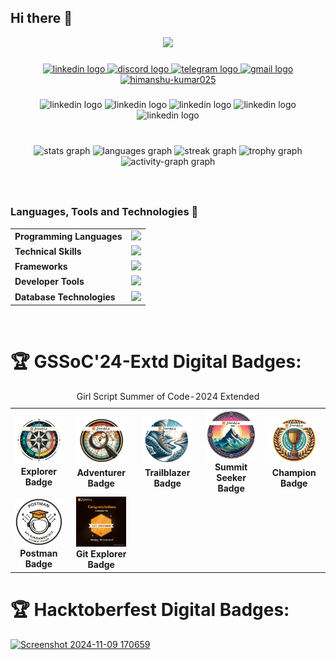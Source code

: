 ## Hi there 👋

<!--
**Himanshu-kumar025/Himanshu-kumar025** is a ✨ _special_ ✨ repository because its `README.md` (this file) appears on your GitHub profile.

Here are some ideas to get you started:

- 🔭 I’m currently working on ...
- 🌱 I’m currently learning ...
- 👯 I’m looking to collaborate on ...
- 🤔 I’m looking for help with ...
- 💬 Ask me about ...
- 📫 How to reach me: ...
- 😄 Pronouns: ...
- ⚡ Fun fact: ...
-->
<div align="center">
  <img    width="200px"  src="https://komarev.com/ghpvc/?username=neeru24&&style=for-the-badge"   />
</div>

###

<div align="center">
  <a href="https://www.linkedin.com/in/himanshu-kumar-425aba292" target="_blank">
    <img src="https://raw.githubusercontent.com/maurodesouza/profile-readme-generator/master/src/assets/icons/social/linkedin/default.svg" width="83" height="40" alt="linkedin logo"  />
  </a>
  <a href="https://discord.gg/wDGfvDVN" target="_blank">
    <img src="https://raw.githubusercontent.com/maurodesouza/profile-readme-generator/master/src/assets/icons/social/discord/default.svg" width="83" height="40" alt="discord logo"  />
  </a>
  <a href="https://t.me/aashu_025" target="_blank">
    <img src="https://raw.githubusercontent.com/maurodesouza/profile-readme-generator/master/src/assets/icons/social/telegram/default.svg" width="83" height="40" alt="telegram logo"  />
  </a>
  <a href="hk1832141@gmail.com" target="_blank">
    <img src="https://raw.githubusercontent.com/maurodesouza/profile-readme-generator/master/src/assets/icons/social/gmail/default.svg" width="83" height="40" alt="gmail logo"  />
  </a>

  <a href="https://www.leetcode.com/himanshu-kumar025" target="_blank">
    <img src="https://raw.githubusercontent.com/rahuldkjain/github-profile-readme-generator/master/src/images/icons/Social/leet-code.svg" alt="himanshu-kumar025" width="83" height="40" alt="leetcode logo"  />
  </a>



</div>

###

  <div align="center">
  
  <img height="158em"   src="http://github-profile-summary-cards.vercel.app/api/cards/profile-details?username=Himanshu-kumar025&theme=rose_pine"   alt="linkedin logo"  />
  <img height="158em"   src="http://github-profile-summary-cards.vercel.app/api/cards/repos-per-language?username=Himanshu-kumar025&theme=rose_pine"  alt="linkedin logo"  />
  <img height="160em"   src="http://github-profile-summary-cards.vercel.app/api/cards/most-commit-language?username=Himanshu-kumar025&theme=rose_pine"  alt="linkedin logo"  />
  <img height="160em"  src="http://github-profile-summary-cards.vercel.app/api/cards/stats?username=Himanshu-kumar025&theme=rose_pine"   alt="linkedin logo"  />
  <img height="160em"  src="http://github-profile-summary-cards.vercel.app/api/cards/productive-time?username=Himanshu-kumar025&theme=rose_pine&utcOffset=8"   alt="linkedin logo"  />

</div>

<br clear="both">


###

###

<div align="center">
  <img src="https://github-readme-stats.vercel.app/api?username=Himanshu-kumar025&hide_title=false&hide_rank=false&show_icons=true&include_all_commits=true&count_private=true&disable_animations=false&theme=rose_pine&locale=en&hide_border=false&order=1" height="150" alt="stats graph"  />
  <img src="https://github-readme-stats.vercel.app/api/top-langs?username=Himanshu-kumar025&locale=en&hide_title=false&layout=compact&card_width=320&langs_count=5&theme=rose_pine&hide_border=false&order=2" height="150" alt="languages graph"  />
  <img src="https://streak-stats.demolab.com?user=Himanshu-kumar025&locale=en&mode=weekly&theme=rose_pine&hide_border=false&border_radius=10&order=3" height="155" alt="streak graph"  />
  <img src="https://github-profile-trophy.vercel.app?username=Himanshu-kumar025&theme=dark_dimmed&column=-1&row=1&margin-w=8&margin-h=8&no-bg=false&no-frame=false&order=4" height="150" alt="trophy graph"  />
  <img src="https://github-readme-activity-graph.vercel.app/graph?username=Himanshu-kumar025&radius=16&theme=redical&area=true&order=5&point=red" height="300" alt="activity-graph graph"  />
</div>

###

<br>
<h3> Languages, Tools and Technologies 🚀 </h3>
<table>
<tr>
	<td><strong>Programming Languages</strong></td>
	<td><img height=40 src = "https://skillicons.dev/icons?i=c,js&theme=dark"></td>
</tr>
	
<tr>
	<td><strong>Technical Skills</strong></td>
	<td><img height=40 src = "https://skillicons.dev/icons?i=html,css" ></td>
</tr>

<tr>
	<td><strong>Frameworks</strong></td>
	<td><img height=40 src = "https://skillicons.dev/icons?i=bootstrap,express&theme=dark"></td>
</tr>

<tr>
	<td><strong>Developer Tools</strong></td>
	<td><img height=40 src = "https://skillicons.dev/icons?i=git,github,vscode,postman&theme=dark"></td>
</tr>

<tr>
	<td><strong>Database Technologies</strong></td>
	<td><img height=40 src = "https://skillicons.dev/icons?i=mysql,mongodb&theme=dark"></td>
</tr>




</table>
<br>





<h1>🏆 GSSoC'24-Extd Digital Badges: </h1>
<table>
          <caption >Girl Script Summer of Code-2024 Extended</caption>
          <tr align="center" >
                     <td style= "width=auto">
                                  <img src="https://github.com/Himanshu-kumar025/Himanshu-kumar025/blob/main/Himanshu-kumar025.png" alt="Explorer Badge" width="80">
                                  <br>
                                  <strong>Explorer Badge</strong>
                      </td>
                       <td style= "width=auto">
                                  <img src="https://github.com/Himanshu-kumar025/Himanshu-kumar025/blob/main/2.png" alt="Adventurer Badge" width="80">
                                  <br>
                                  <strong>Adventurer Badge</strong>
                      </td>
                     <td style= "width=auto">
                                  <img src="https://github.com/Himanshu-kumar025/Himanshu-kumar025/blob/main/3.png" alt="Trailblazer Badge" width="80">
                                  <br>
                                  <strong>Trailblazer Badge</strong>
                      </td>
                       <td style= "width=auto">
                                  <img src="https://github.com/Himanshu-kumar025/Himanshu-kumar025/blob/main/4.png" alt="Summit Seeker Badge" width="80">
                                  <br>
                                  <strong>Summit Seeker Badge</strong>
                      </td>
                       <td style= "width=auto">
                                  <img src="https://github.com/Himanshu-kumar025/Himanshu-kumar025/blob/main/5.png" alt="Champion Badge" width="80">
                                  <br>
                                  <strong>Champion Badge</strong>
                      </td>
          </tr>
          <tr align="center" >
                   <td style= "width=auto">
                              <img src="https://github.com/Himanshu-kumar025/Himanshu-kumar025/blob/main/postman.png" alt="Git Explorer Badge" width="80">
                              <br>
                              <strong>Postman Badge</strong>
                    </td>
                    <td style= "width=auto">
                              <img src="https://github.com/Himanshu-kumar025/Himanshu-kumar025/blob/main/badge.jpg" alt="Pull Expert Badge" width="80">
                              <br>
                              <strong>Git Explorer Badge</strong>                              
                    </td>
          </tr>
 </table>



<h1>🏆 Hacktoberfest Digital Badges: </h1>

[![Screenshot 2024-11-09 170659](https://github.com/user-attachments/assets/c6d490bd-3a81-42f2-8949-30502e1274b5)](https://www.holopin.io/@himanshukumar025#)
